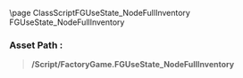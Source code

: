 \page ClassScriptFGUseState_NodeFullInventory FGUseState_NodeFullInventory
### Asset Path :
<b><blockquote>/Script/FactoryGame.FGUseState_NodeFullInventory</blockquote></b>
